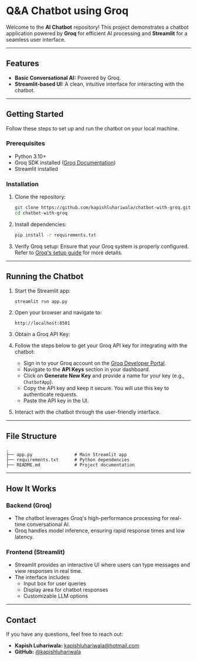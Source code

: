 # Q&A Chatbot using Groq

Welcome to the **AI Chatbot** repository! This project demonstrates a chatbot application powered by **Groq** for efficient AI processing and **Streamlit** for a seamless user interface.

---

## Features

- **Basic Conversational AI:** Powered by Groq.
- **Streamlit-based UI:** A clean, intuitive interface for interacting with the chatbot.

---

## Getting Started

Follow these steps to set up and run the chatbot on your local machine.

### Prerequisites

- Python 3.10+
- Groq SDK installed ([Groq Documentation](https://www.groq.com/documentation))
- Streamlit installed

### Installation

1. Clone the repository:

   ```bash
   git clone https://github.com/kapishluhariwala/chatbot-with-groq.git
   cd chatbot-with-groq
   ```

2. Install dependencies:

   ```bash
   pip install -r requirements.txt
   ```

3. Verify Groq setup: Ensure that your Groq system is properly configured. Refer to [Groq's setup guide](https://www.groq.com/documentation) for more details.

---

## Running the Chatbot

1. Start the Streamlit app:

   ```bash
   streamlit run app.py
   ```

2. Open your browser and navigate to:

   ```
   http://localhost:8501
   ```

3. Obtain a Groq API Key:
4. 
   Follow the steps below to get your Groq API key for integrating with the chatbot:
   - Sign in to your Groq account on the [Groq Developer Portal](https://developer.groq.com).
   - Navigate to the **API Keys** section in your dashboard.
   - Click on **Generate New Key** and provide a name for your key (e.g., `ChatbotApp`).
   - Copy the API key and keep it secure. You will use this key to authenticate requests.
   - Paste the API key in the UI.

5. Interact with the chatbot through the user-friendly interface.

---

## File Structure

```plaintext
.
├── app.py                # Main Streamlit app
├── requirements.txt      # Python dependencies
├── README.md             # Project documentation

```

---

## How It Works

### Backend (Groq)

- The chatbot leverages Groq's high-performance processing for real-time conversational AI.
- Groq handles model inference, ensuring rapid response times and low latency.

### Frontend (Streamlit)

- Streamlit provides an interactive UI where users can type messages and view responses in real time.
- The interface includes:
  - Input box for user queries
  - Display area for chatbot responses
  - Customizable LLM options

---

## Contact

If you have any questions, feel free to reach out:

- **Kapish Luhariwala:** [kapishluhariwala@hotmail.com](mailto\:kapishluhariwala@hotmail.com)
- **GitHub:** [@kapishluhariwala](https://github.com/kapishluhariwala)


